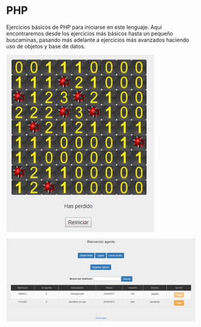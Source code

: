 # PHP
Ejercicios básicos de PHP para iniciarse en este lenguaje. Aquí encontraremos desde los ejercicios más básicos hasta un pequeño buscaminas, pasando más adelante a ejercicios más avanzados haciendo uso de objetos y base de datos.

![alt text](https://github.com/i02lomom/PHP/blob/master/imagenes/buscaminas.PNG?raw=true)

![alt text](https://github.com/i02lomom/PHP/blob/master/imagenes/multas.PNG?raw=true)
